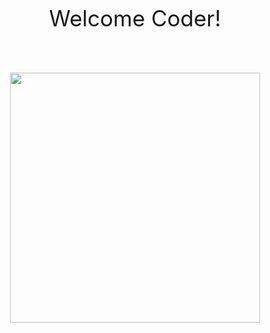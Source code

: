 <p align="center" style="font-size: 35px;"> Welcome Coder! </p>
<br>
<p align="center"><img style="display: block; margin-left: auto; margin-right: auto;" width="400px" height="400px" src="https://camo.githubusercontent.com/cae12fddd9d6982901d82580bdf321d81fb299141098ca1c2d4891870827bf17/68747470733a2f2f6d69726f2e6d656469756d2e636f6d2f6d61782f313336302f302a37513379765349765f7430696f4a2d5a2e676966"></p>
